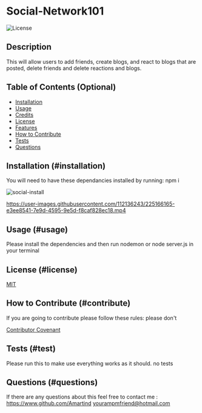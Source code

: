 # Social-Network101 
![License](https://img.shields.io/badge/License-MIT-blue)
## Description
    
This will allow users to add friends, create blogs, and react to blogs that are posted, delete friends and delete reactions and blogs.
    
## Table of Contents (Optional)
    
    
- [Installation](#installation)
- [Usage](#usage)
- [Credits](#credits)
- [License](#license)
- [Features](#features)
- [How to Contribute](#contribute)
- [Tests](#test)
- [Questions](#questions)
    
## Installation (#installation)
    
You will need to have these dependancies installed by running:
npm i
    
![social-install](https://user-images.githubusercontent.com/112136243/225166194-5934b5ef-009c-4bbd-8e18-c1d99e9f5f42.PNG)

https://user-images.githubusercontent.com/112136243/225166165-e3ee8541-7e9d-4595-9e5d-f8caf828ec18.mp4


## Usage (#usage)
    
    
Please install the dependencies and then run nodemon or node server.js in your terminal

   
   
## License (#license)
    
[MIT](https://www.google.com/search?q=what+can+i+do+with+a+MIT+license)
    
    
    
## How to Contribute (#contribute)

If you are going to contribute please follow these rules:
please don't
    
[Contributor Covenant](https://www.contributor-covenant.org/)


## Tests (#test)

Please run this to make use everything works as it should.
no tests

## Questions (#questions)

If there are any questions about this feel free to contact me :
https://www.github.com/Amartind
yourampmfriend@hotmail.com
